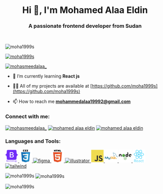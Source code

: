 <img src="https://i.pinimg.com/564x/c7/15/4b/c7154b20aa547387ea43913c4adcadc9.jpg" alt="">
<h1 align="center">Hi 👋, I'm Mohamed Alaa Eldin</h1>
<h3 align="center">A passionate frontend developer from Sudan</h3>
 <img src="https://i.pinimg.com/564x/c7/15/4b/c7154b20aa547387ea43913c4adcadc9.jpg" alt="">
      

<p align="left"> <img src="https://komarev.com/ghpvc/?username=moha1999s&label=Profile%20views&color=0e75b6&style=flat" alt="moha1999s" /> </p>

<p align="left"> <a href="https://github.com/ryo-ma/github-profile-trophy"><img src="https://github-profile-trophy.vercel.app/?username=moha1999s" alt="moha1999s" /></a> </p>

<p align="left"> <a href="https://twitter.com/mohasmeedalaa_" target="blank"><img src="https://img.shields.io/twitter/follow/mohasmeedalaa_?logo=twitter&style=for-the-badge" alt="mohasmeedalaa_" /></a> </p>

- 🌱 I’m currently learning **React js**

- 👨‍💻 All of my projects are available at [https://github.com/moha1999s](https://github.com/moha1999s)

- 📫 How to reach me **mohammedalaa19992@gmail.com**

<h3 align="left">Connect with me:</h3>
<p align="left">
<a href="https://twitter.com/mohasmeedalaa_" target="blank"><img align="center" src="https://raw.githubusercontent.com/rahuldkjain/github-profile-readme-generator/master/src/images/icons/Social/twitter.svg" alt="mohasmeedalaa_" height="30" width="40" /></a>
<a href="https://linkedin.com/in/mohamed alaa eldin" target="blank"><img align="center" src="https://raw.githubusercontent.com/rahuldkjain/github-profile-readme-generator/master/src/images/icons/Social/linked-in-alt.svg" alt="mohamed alaa eldin" height="30" width="40" /></a>
<a href="https://fb.com/mohamed alaa eldin" target="blank"><img align="center" src="https://raw.githubusercontent.com/rahuldkjain/github-profile-readme-generator/master/src/images/icons/Social/facebook.svg" alt="mohamed alaa eldin" height="30" width="40" /></a>
</p>

<h3 align="left">Languages and Tools:</h3>
<p align="left"> <a href="https://getbootstrap.com" target="_blank" rel="noreferrer"> <img src="https://raw.githubusercontent.com/devicons/devicon/master/icons/bootstrap/bootstrap-plain-wordmark.svg" alt="bootstrap" width="40" height="40"/> </a> <a href="https://www.w3schools.com/css/" target="_blank" rel="noreferrer"> <img src="https://raw.githubusercontent.com/devicons/devicon/master/icons/css3/css3-original-wordmark.svg" alt="css3" width="40" height="40"/> </a> <a href="https://www.figma.com/" target="_blank" rel="noreferrer"> <img src="https://www.vectorlogo.zone/logos/figma/figma-icon.svg" alt="figma" width="40" height="40"/> </a> <a href="https://www.w3.org/html/" target="_blank" rel="noreferrer"> <img src="https://raw.githubusercontent.com/devicons/devicon/master/icons/html5/html5-original-wordmark.svg" alt="html5" width="40" height="40"/> </a> <a href="https://www.adobe.com/in/products/illustrator.html" target="_blank" rel="noreferrer"> <img src="https://www.vectorlogo.zone/logos/adobe_illustrator/adobe_illustrator-icon.svg" alt="illustrator" width="40" height="40"/> </a> <a href="https://developer.mozilla.org/en-US/docs/Web/JavaScript" target="_blank" rel="noreferrer"> <img src="https://raw.githubusercontent.com/devicons/devicon/master/icons/javascript/javascript-original.svg" alt="javascript" width="40" height="40"/> </a> <a href="https://www.mysql.com/" target="_blank" rel="noreferrer"> <img src="https://raw.githubusercontent.com/devicons/devicon/master/icons/mysql/mysql-original-wordmark.svg" alt="mysql" width="40" height="40"/> </a> <a href="https://nodejs.org" target="_blank" rel="noreferrer"> <img src="https://raw.githubusercontent.com/devicons/devicon/master/icons/nodejs/nodejs-original-wordmark.svg" alt="nodejs" width="40" height="40"/> </a> <a href="https://reactjs.org/" target="_blank" rel="noreferrer"> <img src="https://raw.githubusercontent.com/devicons/devicon/master/icons/react/react-original-wordmark.svg" alt="react" width="40" height="40"/> </a> <a href="https://tailwindcss.com/" target="_blank" rel="noreferrer"> <img src="https://www.vectorlogo.zone/logos/tailwindcss/tailwindcss-icon.svg" alt="tailwind" width="40" height="40"/> </a> </p>

<p><img align="left" src="https://github-readme-stats.vercel.app/api/top-langs?username=moha1999s&show_icons=true&locale=en&layout=compact" alt="moha1999s" /></p>

<p>&nbsp;<img align="center" src="https://github-readme-stats.vercel.app/api?username=moha1999s&show_icons=true&locale=en" alt="moha1999s" /></p>

<p><img align="center" src="https://github-readme-streak-stats.herokuapp.com/?user=moha1999s&" alt="moha1999s" /></p>
